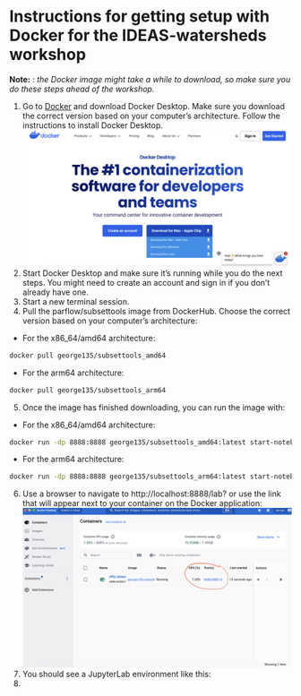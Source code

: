 # Instructions for getting setup with Docker for the IDEAS-watersheds workshop 

**Note:** *: the Docker image might take a while to download, so make sure you do these steps ahead of the workshop.*

  1.	Go to [Docker](https://www.docker.com/products/docker-desktop/) and download Docker Desktop. Make sure you download the correct version based on your computer’s architecture. Follow the instructions to install Docker Desktop. ![alt text](https://github.com/gartavanis/IDEAS-watersheds/blob/main/Docker.png)
  2.	Start Docker Desktop and make sure it’s running while you do the next steps. You might need to create an account and sign in if you don’t already have one.
  3.	Start a new terminal session.
  4.	Pull the parflow/subsettools image from DockerHub. Choose the correct version based on your computer’s architecture:
- For the x86_64/amd64 architecture:
```bash
docker pull george135/subsettools_amd64
```
- For the arm64 architecture:
```bash
docker pull george135/subsettools_arm64
```
  5. Once the image has finished downloading, you can run the image with:
- For the x86_64/amd64 architecture:
```bash
docker run -dp 8888:8888 george135/subsettools_amd64:latest start-notebook.sh --NotebookApp.token=''
```
- For the arm64 architecture:
```bash
docker run -dp 8888:8888 george135/subsettools_arm64:latest start-notebook.sh --NotebookApp.token=''
```
  6. Use a browser to navigate to http://localhost:8888/lab? or use the link that will appear next to your container on the Docker application: ![alt text](https://github.com/gartavanis/IDEAS-watersheds/blob/main/Docker2.png)
  7. You should see a JupyterLab environment like this:
  8. 
